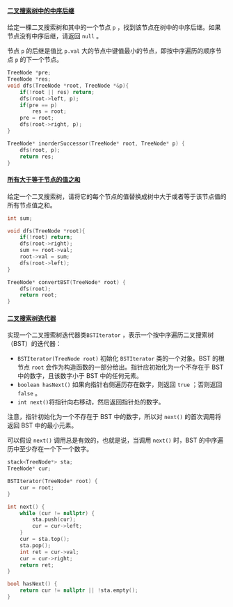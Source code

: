 #### [二叉搜索树中的中序后继](https://leetcode-cn.com/problems/P5rCT8/)

给定一棵二叉搜索树和其中的一个节点 `p` ，找到该节点在树中的中序后继。如果节点没有中序后继，请返回 `null` 。

节点 `p` 的后继是值比 `p.val` 大的节点中键值最小的节点，即按中序遍历的顺序节点 `p` 的下一个节点。

```c++
TreeNode *pre;
TreeNode *res;
void dfs(TreeNode *root, TreeNode *&p){
    if(!root || res) return;
    dfs(root->left, p);
    if(pre == p)
        res = root;
    pre = root;
    dfs(root->right, p);
}

TreeNode* inorderSuccessor(TreeNode* root, TreeNode* p) {
    dfs(root, p);
    return res;
}
```

#### [所有大于等于节点的值之和](https://leetcode-cn.com/problems/w6cpku/)

给定一个二叉搜索树，请将它的每个节点的值替换成树中大于或者等于该节点值的所有节点值之和。

```c++
int sum;

void dfs(TreeNode *root){
    if(!root) return;
    dfs(root->right);
    sum += root->val;
    root->val = sum;
    dfs(root->left);
}

TreeNode* convertBST(TreeNode* root) {
    dfs(root);
    return root;
}
```

#### [二叉搜索树迭代器](https://leetcode-cn.com/problems/kTOapQ/)

实现一个二叉搜索树迭代器类`BSTIterator` ，表示一个按中序遍历二叉搜索树（BST）的迭代器：

- `BSTIterator(TreeNode root)` 初始化 `BSTIterator` 类的一个对象。BST 的根节点 `root` 会作为构造函数的一部分给出。指针应初始化为一个不存在于 BST 中的数字，且该数字小于 BST 中的任何元素。
- `boolean hasNext()` 如果向指针右侧遍历存在数字，则返回 `true` ；否则返回 `false` 。
- `int next()`将指针向右移动，然后返回指针处的数字。

注意，指针初始化为一个不存在于 BST 中的数字，所以对 `next()` 的首次调用将返回 BST 中的最小元素。

可以假设 `next()` 调用总是有效的，也就是说，当调用 `next()` 时，BST 的中序遍历中至少存在一个下一个数字。

```c++
stack<TreeNode*> sta;
TreeNode* cur;

BSTIterator(TreeNode* root) {
	cur = root;
}

int next() {
	while (cur != nullptr) {
		sta.push(cur);
		cur = cur->left;
	}
	cur = sta.top();
	sta.pop();
	int ret = cur->val;
	cur = cur->right;
	return ret;
}

bool hasNext() {
	return cur != nullptr || !sta.empty();
}
```

